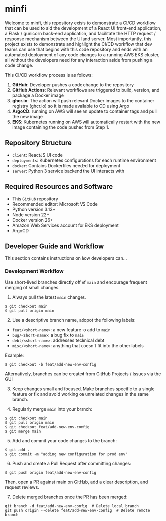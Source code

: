 # minfi
Welcome to minfi, this repository exists to demonstrate a CI/CD workflow that
can be used to aid the development of a React UI front-end application, a Flask
/ gunicorn back-end application, and facilitate the HTTP request / response
mechanism between the UI and server. Most importantly, this project exists
to demonstrate and highlight the CI/CD workflow that dev teams can use that
begins with this code repository and ends with an automated deployment of any
code changes to a running AWS EKS cluster, all without the developers need for
any interaction aside from pushing a code change.

This CI/CD workflow process is as follows:
1. **GitHub**: Developer pushes a code change to the repository
2. **GitHub Actions**: Relevant workflows are triggered to build, version, and 
package a Docker image
3. **ghcr.io**: The action will push relevant Docker images to the container 
registry (ghcr.io) so it is made available to CD using Argo
4. **ArgoCD**: running on AWS will see an update to container tags and pull the new
image
5. **EKS**: Kubernetes running on AWS will automatically restart with the new image
containing the code pushed from Step 1.

## Repository Structure
- `client`: ReactJS UI code
- `deployments`: Kubernetes configurations for each runtime environment
- `docker`: Contains Dockerfiles needed for deployment
- `server`: Python 3 service backend the UI interacts with

## Required Resources and Software
- This `GitHub` repository
- Recommended editor: Microsoft VS Code
- Python version 3.13+
- Node version 22+
- Docker version 26+
- Amazon Web Services account for EKS deployment
- ArgoCD

## Developer Guide and Workflow
This section contains instructions on how developers can...

### Development Workflow
Use short-lived branches directly off of `main` and encourage frequent merging
of small changes.

1. Always pull the latest `main` changes.
```
$ git checkout main
$ git pull origin main
```

2. Use a descriptive branch name, adopot the following labels:
  - `feat/<short-name>`: a new feature to add to `main`
  - `bug/<short-name>`: a bug fix to `main`
  - `debt/<short-name>`: addresses technical debt
  - `misc/<short-name>`: anything that doesn't fit into the other labels

Example:
```
$ git checkout -b feat/add-new-env-config
```

Alternatively, branches can be created from GitHub Projects / Issues via the GUI

3. Keep changes small and focused. Make branches specific to a single feature or
fix and avoid working on unrelated changes in the same branch.

4. Regularly merge `main` into your branch:
```
$ git checkout main
$ git pull origin main
$ git checkout feat/add-new-env-config
$ git merge main
```

5. Add and commit your code changes to the branch:
```
$ git add .
$ git commit -m "adding new configuration for prod env"
```

6. Push and create a Pull Request after committing changes:
```
$ git push origin feat/add-new-env-config
```
Then, open a PR against main on GitHub, add a clear description, and request
reviews.

7. Delete merged branches once the PR has been merged:
```
git branch -d feat/add-new-env-config  # Delete local branch
git push origin --delete feat/add-new-env-config  # Delete remote branch
```